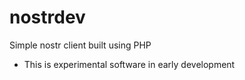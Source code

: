# nostrdev

Simple nostr client built using PHP

- This is experimental software in early development 
 
